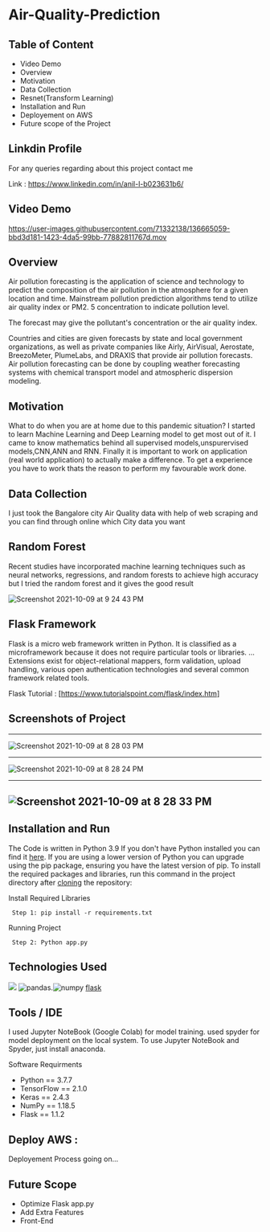 # Air-Quality-Prediction

## Table of Content
  * Video Demo
  * Overview
  * Motivation
  * Data Collection
  * Resnet(Transform Learning)
  * Installation and Run 
  * Deployement on AWS
  * Future scope of the Project
 
## Linkdin Profile
For any queries regarding about this project contact me

Link : https://www.linkedin.com/in/anil-l-b023631b6/

## Video Demo


https://user-images.githubusercontent.com/71332138/136665059-bbd3d181-1423-4da5-99bb-77882811767d.mov





## Overview
Air pollution forecasting is the application of science and technology to predict the composition of the air pollution in the atmosphere for a given location and time. Mainstream pollution prediction algorithms tend to utilize air quality index or PM2. 5 concentration to indicate pollution level.

The forecast may give the pollutant's concentration or the air quality index.

Countries and cities are given forecasts by state and local government organizations, as well as private companies like Airly, AirVisual, Aerostate, BreezoMeter, PlumeLabs, and DRAXIS that provide air pollution forecasts.
Air pollution forecasting can be done by coupling weather forecasting systems with chemical transport model and atmospheric dispersion modeling.

## Motivation
What to do when you are at home due to this pandemic situation? I started to learn Machine Learning and Deep Learning model to get most out of it. I came to know mathematics behind all supervised models,unspurervised models,CNN,ANN and RNN. Finally it is important to work on application (real world application) to actually make a difference. To get a experience you have to work thats the reason to perform my favourable work done.




## Data Collection 

I just took the Bangalore city Air Quality data with help of web scraping and you can find through online which City data you want


## Random Forest

Recent studies have incorporated machine learning techniques such as neural networks, regressions, and random forests to achieve high accuracy but I tried the random forest and it gives the good result 

![Screenshot 2021-10-09 at 9 24 43 PM](https://user-images.githubusercontent.com/71332138/136665616-217d2265-53c7-4ad3-891b-cf0627a8c96c.png)


## Flask Framework
Flask is a micro web framework written in Python. It is classified as a microframework because it does not require particular tools or libraries. ... Extensions exist for object-relational mappers, form validation, upload handling, various open authentication technologies and several common framework related tools.

Flask Tutorial : [https://www.tutorialspoint.com/flask/index.htm]

## Screenshots of Project


--------------------------------------------------------------------------------------------------------------------------------------------------------------
![Screenshot 2021-10-09 at 8 28 03 PM](https://user-images.githubusercontent.com/71332138/136664728-a7611f2a-e388-437a-acd6-0f0c8340fb99.png)


---------------------------------------------------------------------------------------------------------------------------------------------------------------
![Screenshot 2021-10-09 at 8 28 24 PM](https://user-images.githubusercontent.com/71332138/136664729-5d5c2ca8-3cf6-4bc4-8139-ff34dd48b7f5.png)


---------------------------------------------------------------------------------------------------------------------------------------------------------------

![Screenshot 2021-10-09 at 8 28 33 PM](https://user-images.githubusercontent.com/71332138/136664734-96421644-e979-41bf-a6bc-6fd89659836a.png) 
---------------------------------------------------------------------------------------------------------------------------------------------------------------

## Installation and Run
The Code is written in Python 3.9 If you don't have Python installed you can find it [here](https://www.python.org/downloads/). If you are using a lower version of Python you can upgrade using the pip package, ensuring you have the latest version of pip. To install the required packages and libraries, run this command in the project directory after [cloning](https://www.howtogeek.com/451360/how-to-clone-a-github-repository/) the repository:

Install Required Libraries

     Step 1: pip install -r requirements.txt
     
Running Project

     Step 2: Python app.py

## Technologies Used

![](https://forthebadge.com/images/badges/made-with-python.svg)  ![pandas](https://user-images.githubusercontent.com/71332138/134156736-9dcc4675-e588-42a6-9481-816ac08654ab.png).![numpy](https://user-images.githubusercontent.com/71332138/134540645-95fa9566-18ca-4719-8cc6-82153e96683c.png)  [flask](https://user-images.githubusercontent.com/71332138/136525463-d94befe6-f982-4f98-bd1c-833bdbd3c004.png)
   
         
                            
## Tools / IDE
I used Jupyter NoteBook (Google Colab) for model training. used spyder for model deployment on the local system. To use Jupyter NoteBook and Spyder, just install anaconda.

Software Requirments
* Python == 3.7.7
* TensorFlow == 2.1.0
* Keras == 2.4.3
* NumPy == 1.18.5
* Flask == 1.1.2

## Deploy AWS :

Deployement Process going on...

 
## Future Scope

* Optimize Flask app.py
* Add Extra Features 
* Front-End 
